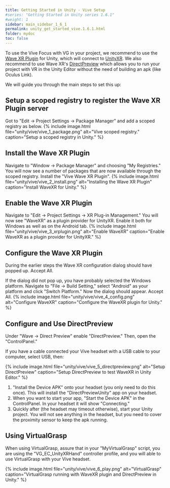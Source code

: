 ```yaml
---
title: Getting Started in Unity - Vive Setup
#series: "Getting Started in Unity series 1.6.1"
#weight: 1
sidebar: main_sidebar_1_6_1
permalink: unity_get_started_vive.1.6.1.html
folder: mydoc
toc: false
---
```


To use the Vive Focus with VG in your project, we recommend to use the [Wave XR Plugin](https://hub.vive.com/storage/docs/en-us/UnityXR/UnityXRGettingStart.html) for Unity, which will connect to [UnityXR](https://docs.unity3d.com/Manual/XR.html). We also recommend to use Wave XR's [DirectPreview](https://hub.vive.com/storage/docs/zh-tw/UnityXR/UnityXRDirectPreview.html) which allows you to run your project with VR in the Unity Editor without the need of building an apk (like Oculus Link).

We will guide you through the main steps to set this up:

## Setup a scoped registry to register the Wave XR Plugin server

Got to "Edit -> Project Settings -> Package Manager" and add a scoped registry as below.
{% include image.html file="unity/vive/vive_1_package.png" alt="Vive scoped registry." caption="Setup a scoped registry in Unity." %}

## Install the Wave XR Plugin

Navigate to "Window -> Package Manager" and choosing "My Registries." You will now see a number of packages that are now available through the scoped registry. Install the "Vive Wave XR Plugin".
{% include image.html file="unity/vive/vive_2_install.png" alt="Installing the Wave XR Plugin" caption="Install WaveXR for Unity." %}

## Enable the Wave XR Plugin

Navigate to "Edit -> Project Settings -> XR Plug-in Management." You will now see "WaveXR" as a plugin provider for UnityXR. Enable it both for Windows as well as on the Android tab.
{% include image.html file="unity/vive/vive_3_xrplugin.png" alt="Enable WaveXR" caption="Enable WaveXR as a plugin provider for UnityXR." %}

## Configure the Wave XR Plugin

During the earlier steps the Wave XR configuration dialog should have popped up. Accept All. 

If the dialog did not pop up, you have probably selected the Windows platform. Navigate to "File -> Build Setting," select "Android" as your platform and click "Switch Platform." Now the dialog should appear. Accept All. 
{% include image.html file="unity/vive/vive_4_config.png" alt="Configure WaveXR" caption="Configure the WaveXR plugin for Unity." %}

## Configure and Use DirectPreview

Under "Wave -> Direct Preview" enable "DirectPreview." Then, open the "ControlPanel."

If you have a cable connected your Vive headset with a USB cable to your computer, select USB, then:

{% include image.html file="unity/vive/vive_5_directpreview.png" alt="Setup DirectPreview" caption="Setup DirectPreview to test WaveXR in Unity Editor." %}

1. "Install the Device APK" onto your headset (you only need to do this once). This will install the "DirectPreviewUnity" app on your headset.
2. When you want to start your app, "Start the Device APK" in the ControlPanel. In your headset it will show "Connecting."
3. Quickly after (the headset may timeout otherwise), start your Unity project. You will not see anything in the headset, but you need to cover the proximity sensor to keep the apk running.

## Using VirtualGrasp

When using VirtualGrasp, assure that in your "MyVirtualGrasp" script, you are using the "VG_EC_UnityXRHand" controller profile, and you will able to use VirtualGrasp with your Vive headset.

{% include image.html file="unity/vive/vive_6_play.png" alt="VirtualGrasp" caption="VirtualGrasp running with WaveXR plugin and DirectPreview in Unity." %}
